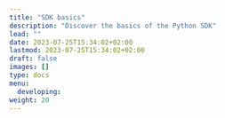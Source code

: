 ```yaml
---
title: "SDK basics"
description: "Discover the basics of the Python SDK"
lead: ""
date: 2023-07-25T15:34:02+02:00
lastmod: 2023-07-25T15:34:02+02:00
draft: false
images: []
type: docs
menu:
  developing:
weight: 20
---
```

